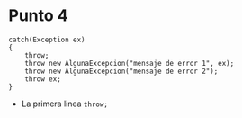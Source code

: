 # Punto 4
```
catch(Exception ex)
{
    throw;  
    throw new AlgunaExcepcion("mensaje de error 1", ex); 
    throw new AlgunaExcepcion("mensaje de error 2");
    throw ex;
}
```
- La primera linea `throw;` 